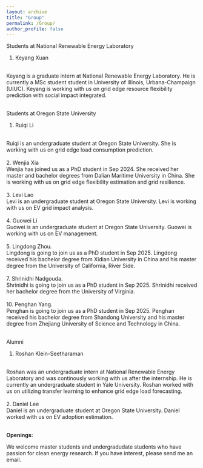 ```yaml
---
layout: archive
title: "Group"
permalink: /Group/
author_profile: false
---
```



Students at National Renewable Energy Laboratory 
1. Keyang Xuan
<br>
Keyang is a graduate intern at National Renewable Energy Laboratory. He is currently a MSc student student in University of Illinois, Urbana-Champaign (UIUC). Keyang is working with us on grid edge resource flexibility prediction with social impact integrated. 
<br>
<br>

Students at Oregon State University 
1. Ruiqi Li 
<br>
Ruiqi is an undergraduate student at Oregon State University. She is working with us on grid edge load consumption prediction. 
<br>
<br>
2. Wenjia Xia
<br>
Wenjia has joined us as a PhD student in Sep 2024. She received her master and bachelor degrees from Dalian Maritime University in China. She is working with us on grid edge flexibility estimation and grid resilience. 
<br>
<br>
3. Levi Lao
<br>
Levi is an undergraduate student at Oregon State University. Levi is working with us on EV grid impact analysis. 
<br>
<br>
4. Guowei Li
<br>
Guowei is an undergraduate student at Oregon State University. Guowei is working with us on EV management. 
<br>
<br>
5. Lingdong Zhou.
<br>
Lingdong is going to join us as a PhD student in Sep 2025. Lingdong received his bachelor degree from Xidian University in China and his master degree from the University of California, River Side.
<br>
<br>
7. Shrinidhi Nadgouda.
<br>
Shrinidhi is going to join us as a PhD student in Sep 2025. Shrinidhi received her bachelor degree from the University of Virginia.
<br>
<br>
10. Penghan Yang.
<br>
Penghan is going to join us as a PhD student in Sep 2025. Penghan received his bachelor degree from Shandong University and his master degree from Zhejiang University of Science and Technology in China.
<br>
<br>

Alumni
1. Roshan Klein-Seetharaman
<br>
Roshan was an undergraduate intern at National Renewable Energy Laboratory and was continously working with us after the internship.  He is currently an undergraduate student in Yale University. Roshan worked with us on utilizing transfer learning to enhance grid edge load forecasting. 
<br>
<br>
2. Daniel Lee
<br>
Daniel is an undergraduate student at Oregon State University. Daniel worked with us on EV adoption estimation. 
<br>
<br>

**Openings:**

<!-- We are looking for 2 self-motivated PhD students in the coming Fall 2025 with solid background of math and interests in deep learning to join our research group. If you are interested, please email me your CV and transcript, and apply <a href="https://gradschool.oregonstate.edu/admissions">here</a>.--> We welcome master students and undergradudate students who have passion for clean energy research. If you have interest, please send me an email.
